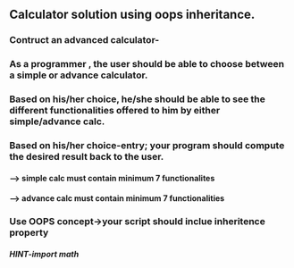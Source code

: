 ## Calculator solution using oops inheritance.

### Contruct an advanced calculator-

### As a programmer , the user should be able to choose between a simple or advance calculator.
### Based on his/her choice, he/she should be able to see the different functionalities offered to him by either simple/advance calc.
### Based on his/her choice-entry; your program should compute the desired result back to the user. 
#### --> simple calc must contain minimum 7 functionalites 
#### --> advance calc must contain minimum 7 functionalities 

### Use OOPS concept->your script should inclue inheritence property

##### HINT-import math 
